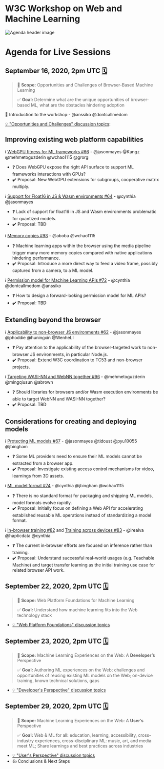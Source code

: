 # W3C Workshop on Web and Machine Learning

![Agenda header image][header]

# Agenda for Live Sessions

## September 16, 2020, 2pm UTC [🗓️](https://www.timeanddate.com/worldclock/fixedtime.html?iso=20200916T14)

>🔎 **Scope:** Opportunities and Challenges of Browser-Based Machine Learning
>
>✅ **Goal:** Determine what are the unique opportunities of browser-based ML, what are the obstacles hindering adoption

👋 Introduction to the workshop - @anssiko @dontcallmedom

[💡 "Opportunities and Challenges" discussion topics](https://github.com/w3c/machine-learning-workshop/issues?q=is%3Aissue+is%3Aopen+label%3A%22Opportunities+and+Challenges%22+sort%3Acomments-desc):

## Improving existing web platform capabilities

ℹ️ [WebGPU fitness for ML frameworks #66](https://github.com/w3c/machine-learning-workshop/issues/66) - @jasonmayes @Kangz @mehmetoguzderin @wchao1115 @grorg
- ❓ Does WebGPU expose the right API surface to support ML frameworks interactions with GPUs?
- ✔️ Proposal: New WebGPU extensions for subgroups, cooperative matrix multiply.

ℹ️ [Support for Float16 in JS & Wasm environments #64](https://github.com/w3c/machine-learning-workshop/issues/64) - @cynthia @jasonmayes
- ❓ Lack of support for float16 in JS and Wasm environments problematic for quantized models.
- ✔️ Proposal: TBD

ℹ️ [Memory copies #93](https://github.com/w3c/machine-learning-workshop/issues/93) - @aboba @wchao1115
- ❓ Machine learning apps within the browser using the media pipeline trigger many more memory copies compared with native applications hindering performance.
- ✔️ Proposal: Introduce a more direct way to feed a video frame, possibly captured from a camera, to a ML model.

ℹ️ [Permission model for Machine Learning APIs #72](https://github.com/w3c/machine-learning-workshop/issues/72) - @cynthia @dontcallmedom @anssiko
- ❓ How to design a forward-looking permission model for ML APIs?
- ✔️ Proposal: TBD

## Extending beyond the browser

ℹ️ [Applicability to non-browser JS environments #62](https://github.com/w3c/machine-learning-workshop/issues/62) - @jasonmayes @phoddie @huningxin @WenheLI
- ❓ Pay attention to the applicability of the browser-targeted work to non-browser JS environments, in particular Node.js.
- ✔️ Proposal: Extend W3C coordination to TC53 and non-browser projects.

ℹ️ [Targeting WASI-NN and WebNN together #96](https://github.com/w3c/machine-learning-workshop/issues/96) - @mehmetoguzderin @mingqiusun @abrown
- ❓ Should libraries for browsers and/or Wasm execution environments be able to target WebNN and WASI-NN together?
- ✔️ Proposal: TBD

## Considerations for creating and deploying models

ℹ️ [Protecting ML models #67](https://github.com/w3c/machine-learning-workshop/issues/67) - @jasonmayes @tidoust @pyu10055 @jbingham
- ❓ Some ML providers need to ensure their ML models cannot be extracted from a browser app.
- ✔️ Proposal: Investigate existing access control mechanisms for video, learnings from 3D assets.

ℹ️ [ML model format #74](https://github.com/w3c/machine-learning-workshop/issues/74) - @cynthia @jbingham @wchao1115
- ❓ There is no standard format for packaging and shipping ML models, model formats evolve rapidly.
- ✔️ Proposal: Initially focus on defining a Web API for accelerating established reusable ML operations instead of standardizing a model format.

ℹ️ [In-browser training #82](https://github.com/w3c/machine-learning-workshop/issues/82) and [Training across devices #83](https://github.com/w3c/machine-learning-workshop/issues/83) - @irealva @hapticdata @cynthia
- ❓ The current in-browser efforts are focused on inference rather than training.
- ✔️ Proposal: Understand successful real-world usages (e.g. Teachable Machine) and target transfer learning as the initial training use case for related browser API work.

## September 22, 2020, 2pm UTC [🗓️](https://www.timeanddate.com/worldclock/fixedtime.html?iso=20200922T14)

>🔎 **Scope:** Web Platform Foundations for Machine Learning
>
>✅ **Goal:** Understand how machine learning fits into the Web technology stack

- [💡 "Web Platform Foundations" discussion topics](https://github.com/w3c/machine-learning-workshop/issues?q=is%3Aissue+is%3Aopen+label%3A%22Web+Platform+Foundations%22+sort%3Acomments-desc) 

## September 23, 2020, 2pm UTC [🗓️](https://www.timeanddate.com/worldclock/fixedtime.html?iso=20200923T14)

>🔎 **Scope:** Machine Learning Experiences on the Web: A **Developer’s** Perspective
>
>✅ **Goal:** Authoring ML experiences on the Web; challenges and opportunities of reusing existing ML models on the Web; on-device training, known technical solutions, gaps

- [💡 "Developer's Perspective" discussion topics](https://github.com/w3c/machine-learning-workshop/issues?q=is%3Aissue+is%3Aopen+label%3A%22Developer%27s+Perspective%22+sort%3Acomments-desc)

## September 29, 2020, 2pm UTC [🗓️](https://www.timeanddate.com/worldclock/fixedtime.html?iso=20200929T14)

>🔎 **Scope:** Machine Learning Experiences on the Web: A **User’s** Perspective
>
>✅ **Goal:** Web & ML for all: education, learning, accessibility, cross-industry experiences, cross-disciplinary ML: music, art, and media meet ML; Share learnings and best practices across industries

- [💡 "User's Perspective" discussion topics](https://github.com/w3c/machine-learning-workshop/issues?q=is%3Aissue+is%3Aopen+label%3A%22User%27s+Perspective%22+sort%3Acomments-desc)
- 👍 Conclusions & Next Steps


[header]: https://www.w3.org/comm/assets/graphics/web-ML/workshop-bg.png "W3C Workshop on Web and Machine Learning header"
